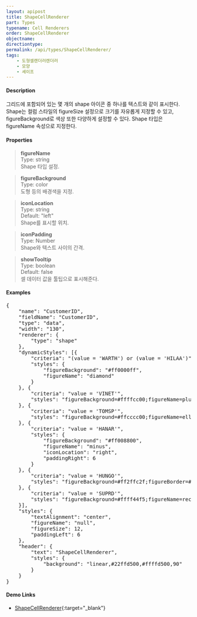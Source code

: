 ```yaml
---
layout: apipost
title: ShapeCellRenderer
part: Types
typename: Cell Renderers
order: ShapeCellRenderer
objectname: 
directiontype: 
permalink: /api/types/ShapeCellRenderer/
tags:
    - 도형셀랜더러렌더러
    - 모양
    - 셰이프
---
```



#### Description

 그리드에 포함되어 있는 몇 개의 shape 아이콘 중 하나를 텍스트와 같이 표시한다.   
Shape는 컬럼 스타일의 figureSize 설정으로 크기를 자유롭게 지정할 수 있고, figureBackground로 색상 또한 다양하게 설정할 수 있다. Shape 타입은 figureName 속성으로 지정한다.

#### Properties

> **figureName**  
> Type: string   
> Shape 타입 설정. 

> **figureBackground**  
> Type: color  
> 도형 등의 배경색을 지정.

> **iconLocation**  
> Type: string  
> Default: "left"  
> Shape를 표시할 위치. 

> **iconPadding**  
> Type: Number    
> Shape와 텍스트 사이의 간격.

> **showTooltip**  
> Type: boolean  
> Default: false  
> 셀 데이터 값을 툴팁으로 표시해준다.   

#### Examples 

<pre class="prettyprint">
{
    "name": "CustomerID",
    "fieldName": "CustomerID",
    "type": "data",
    "width": "130",
    "renderer": {
        "type": "shape"
    },
    "dynamicStyles": [{
        "criteria": "(value = 'WARTH') or (value = 'HILAA')",
        "styles": {
            "figureBackground": "#ff0000ff",
            "figureName": "diamond"
        }
    }, {
        "criteria": "value = 'VINET'",
        "styles": "figureBackground=#ffffcc00;figureName=plus"
    }, {
        "criteria": "value = 'TOMSP'",
        "styles": "figureBackground=#ffcccc00;figureName=ellipse"
    }, {
        "criteria": "value = 'HANAR'",
        "styles": {
            "figureBackground": "#ff008800",
            "figureName": "minus",
            "iconLocation": "right",
            "paddingRight": 6
        }
    }, {
        "criteria": "value = 'HUNGO'",
        "styles": "figureBackground=#ff2ffc2f;figureBorder=#ffaaaaaa;figureName=equal"
    }, {
        "criteria": "value = 'SUPRD'",
        "styles": "figureBackground=#ffff44f5;figureName=rectangle"
    }],
    "styles": {
        "textAlignment": "center",
        "figureName": "null",
        "figureSize": 12,
        "paddingLeft": 6
    },
    "header": {
        "text": "ShapeCellRenderer",
        "styles": {
            "background": "linear,#22ffd500,#ffffd500,90"
        }
    }
} 
</pre>


#### Demo Links

* [ShapeCellRenderer](http://demo.realgrid.com/Renderer/ShapeCellRenderer/){:target="_blank"}